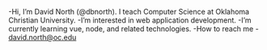 -Hi, I’m David North (@dbnorth). I teach Computer Science at Oklahoma Christian University.
-I’m interested in web application development.
-I’m currently learning vue, node, and related technologies.
-How to reach me - david.north@oc.edu

